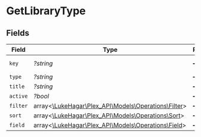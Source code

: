 # GetLibraryType


## Fields

| Field                                                                                    | Type                                                                                     | Required                                                                                 | Description                                                                              | Example                                                                                  |
| ---------------------------------------------------------------------------------------- | ---------------------------------------------------------------------------------------- | ---------------------------------------------------------------------------------------- | ---------------------------------------------------------------------------------------- | ---------------------------------------------------------------------------------------- |
| `key`                                                                                    | *?string*                                                                                | :heavy_minus_sign:                                                                       | N/A                                                                                      | /library/sections/1/all?type=1                                                           |
| `type`                                                                                   | *?string*                                                                                | :heavy_minus_sign:                                                                       | N/A                                                                                      | movie                                                                                    |
| `title`                                                                                  | *?string*                                                                                | :heavy_minus_sign:                                                                       | N/A                                                                                      | Movies                                                                                   |
| `active`                                                                                 | *?bool*                                                                                  | :heavy_minus_sign:                                                                       | N/A                                                                                      | false                                                                                    |
| `filter`                                                                                 | array<[\LukeHagar\Plex_API\Models\Operations\Filter](../../Models/Operations/Filter.md)> | :heavy_minus_sign:                                                                       | N/A                                                                                      |                                                                                          |
| `sort`                                                                                   | array<[\LukeHagar\Plex_API\Models\Operations\Sort](../../Models/Operations/Sort.md)>     | :heavy_minus_sign:                                                                       | N/A                                                                                      |                                                                                          |
| `field`                                                                                  | array<[\LukeHagar\Plex_API\Models\Operations\Field](../../Models/Operations/Field.md)>   | :heavy_minus_sign:                                                                       | N/A                                                                                      |                                                                                          |
